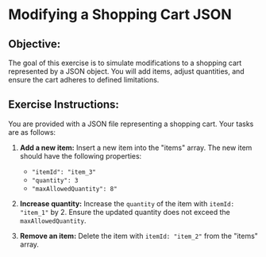 #  Modifying a Shopping Cart JSON

## Objective:

The goal of this exercise is to simulate modifications to a shopping cart represented by a JSON object. You will add items, adjust quantities, and ensure the cart adheres to defined limitations.


## Exercise Instructions:

You are provided with a JSON file representing a shopping cart. Your tasks are as follows:

1. **Add a new item:** Insert a new item into the "items" array. The new item should have the following properties:
    -  `"itemId": "item_3"`
    - `"quantity": 3`
    - `"maxAllowedQuantity": 8"`

2. **Increase quantity:** Increase the `quantity` of the item with `itemId: "item_1"` by 2. Ensure the updated quantity does not exceed the  `maxAllowedQuantity`.

3. **Remove an item:** Delete the item with `itemId: "item_2"` from the "items" array.



